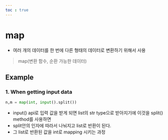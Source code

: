 ```yaml
---
toc : true
---
```


# map
* 여러 개의 데이터를 한 번에 다른 형태의 데이터로 변환하기 위해서 사용
> map(변환 함수, 순환 가능한 데이터)   
## Example 
### 1. When getting input data
```python 
n,m = map(int, input().split())
```
* input() api로 입력 값을 받게 되면 list의 str type으로 받아지기에 이것을 split() method를 사용하면
* split안의 인자에 따라서 나눠지고 list로 반환이 된다. 
* 그 list로 반환된 값을 int로 mapping 시키는 과정

